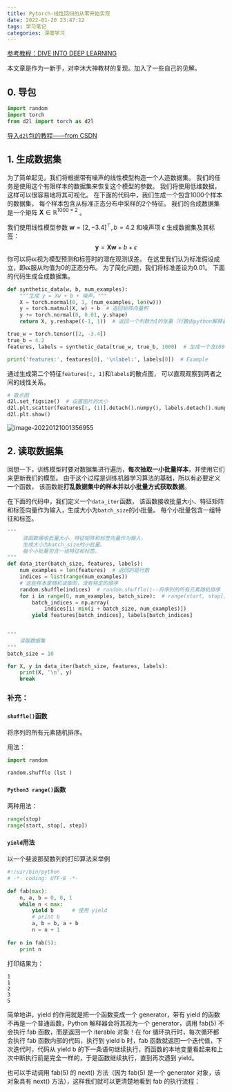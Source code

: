 ```yaml
---
title: Pytorch-线性回归的从零开始实现
date: 2022-01-20 23:47:12
tags: 学习笔记
categories: 深度学习
---
```


[参考教程：DIVE INTO DEEP LEARNING](https://zh-v2.d2l.ai/chapter_linear-networks/linear-regression-scratch.html)

本文章是作为一新手，对李沐大神教材的复现。加入了一些自己的见解。

## 0. 导包

``` python
import random
import torch
from d2l import torch as d2l
```

[导入`d2l`包的教程——from CSDN](https://blog.csdn.net/scar2016/article/details/115053959)

## 1. 生成数据集

为了简单起见，我们将根据带有噪声的线性模型构造一个人造数据集。 我们的任务是使用这个有限样本的数据集来恢复这个模型的参数。 我们将使用低维数据，这样可以很容易地将其可视化。 在下面的代码中，我们生成一个包含1000个样本的数据集， 每个样本包含从标准正态分布中采样的2个特征。 我们的合成数据集是一个矩阵 $\mathbf{X} \in \mathbb{R}^{1000 \times 2}$ 。

我们使用线性模型参数 $\mathbf{w}=[2,-3.4]^{\top}, b=4.2$ 和噪声项 $\epsilon$ 生成数据集及其标签：
$$
\mathbf{y}=\mathbf{X} \mathbf{w}+b+\epsilon
$$
你可以将ϵϵ视为模型预测和标签时的潜在观测误差。 在这里我们认为标准假设成立，即ϵϵ服从均值为0的正态分布。 为了简化问题，我们将标准差设为0.01。 下面的代码生成合成数据集。

``` python
def synthetic_data(w, b, num_examples):
    """生成 y = Xw + b + 噪声。"""
    X = torch.normal(0, 1, (num_examples, len(w)))
    y = torch.matmul(X, w) + b  # 返回矩阵向量积
    y += torch.normal(0, 0.01, y.shape)
    return X, y.reshape((-1, 1))  # 返回一个列数为1的张量（行数由python解释器决定）

true_w = torch.tensor([2, -3.4])
true_b = 4.2
features, labels = synthetic_data(true_w, true_b, 1000)  # 生成一个含1000个数据的数据集

print('features:', features[0], '\nlabel:', labels[0])  # Example
```

通过生成第二个特征`features[:, 1]`和`labels`的散点图， 可以直观观察到两者之间的线性关系。

``` python
# 散点图
d2l.set_figsize()  # 设置图片的大小
d2l.plt.scatter(features[:, (1)].detach().numpy(), labels.detach().numpy(), 1)
d2l.plt.show()
```

![image-20220121001356955](image-20220121001356955.png)

## 2. 读取数据集

回想一下，训练模型时要对数据集进行遍历，**每次抽取一小批量样本**，并使用它们来更新我们的模型。 由于这个过程是训练机器学习算法的基础，所以有必要定义一个函数， 该函数能**打乱数据集中的样本并以小批量方式获取数据**。

在下面的代码中，我们定义一个`data_iter`函数， 该函数接收批量大小、特征矩阵和标签向量作为输入，生成大小为`batch_size`的小批量。 每个小批量包含一组特征和标签。

``` python
"""
     该函数接收批量大小、特征矩阵和标签向量作为输入，
     生成大小为batch_size的小批量。
     每个小批量包含一组特征和标签。
"""
def data_iter(batch_size, features, labels):
    num_examples = len(features)  # 返回的是行数
    indices = list(range(num_examples))
    # 这些样本是随机读取的，没有特定的顺序
    random.shuffle(indices)  # random.shuffle()--将序列的所有元素随机排序
    for i in range(0, num_examples, batch_size):  # range(start, stop[, step])
        batch_indices = np.array(
            indices[i: min(i + batch_size, num_examples)])
        yield features[batch_indices], labels[batch_indices]

        
"""
    读取数据集
"""
batch_size = 10

for X, y in data_iter(batch_size, features, labels):
    print(X, '\n', y)
    break
```



### 补充：

#### `shuffle()`函数

将序列的所有元素随机排序。

用法：

``` python
import random

random.shuffle (lst )
```



#### `Python3 range()`函数

两种用法：

``` python
range(stop)
range(start, stop[, step])
```



#### `yield`用法

以一个斐波那契数列的打印算法来举例

``` python
#!/usr/bin/python
# -*- coding: UTF-8 -*-
 
def fab(max): 
    n, a, b = 0, 0, 1 
    while n < max: 
        yield b      # 使用 yield
        # print b 
        a, b = b, a + b 
        n = n + 1
 
for n in fab(5): 
    print n
```

打印结果为：

```
1
1
2
3
5
```

简单地讲，yield 的作用就是把一个函数变成一个 generator，带有 yield 的函数不再是一个普通函数，Python 解释器会将其视为一个 generator，调用 fab(5) 不会执行 fab 函数，而是返回一个 iterable 对象！在 for 循环执行时，每次循环都会执行 fab 函数内部的代码，执行到 yield b 时，fab 函数就返回一个迭代值，下次迭代时，代码从 yield b 的下一条语句继续执行，而函数的本地变量看起来和上次中断执行前是完全一样的，于是函数继续执行，直到再次遇到 yield。

也可以手动调用 fab(5) 的 next() 方法（因为 fab(5) 是一个 generator 对象，该对象具有 next() 方法），这样我们就可以更清楚地看到 fab 的执行流程：
